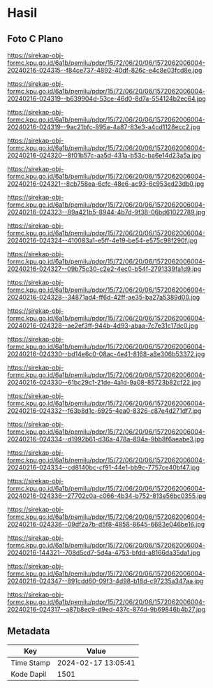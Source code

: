 # Hasil

## Foto C Plano

https://sirekap-obj-formc.kpu.go.id/6a1b/pemilu/pdpr/15/72/06/20/06/1572062006004-20240216-024315--f84ce737-4892-40df-826c-e4c8e03fcd8e.jpg

https://sirekap-obj-formc.kpu.go.id/6a1b/pemilu/pdpr/15/72/06/20/06/1572062006004-20240216-024319--b639904d-53ce-46d0-8d7a-554124b2ec64.jpg

https://sirekap-obj-formc.kpu.go.id/6a1b/pemilu/pdpr/15/72/06/20/06/1572062006004-20240216-024319--9ac21bfc-895a-4a87-83e3-a4cd1128ecc2.jpg

https://sirekap-obj-formc.kpu.go.id/6a1b/pemilu/pdpr/15/72/06/20/06/1572062006004-20240216-024320--8f01b57c-aa5d-431a-b53c-ba6e14d23a5a.jpg

https://sirekap-obj-formc.kpu.go.id/6a1b/pemilu/pdpr/15/72/06/20/06/1572062006004-20240216-024321--8cb758ea-6cfc-48e6-ac93-6c953ed23db0.jpg

https://sirekap-obj-formc.kpu.go.id/6a1b/pemilu/pdpr/15/72/06/20/06/1572062006004-20240216-024323--89a421b5-8944-4b7d-9f38-06bd61022789.jpg

https://sirekap-obj-formc.kpu.go.id/6a1b/pemilu/pdpr/15/72/06/20/06/1572062006004-20240216-024324--410083a1-e5ff-4e19-be54-e575c98f290f.jpg

https://sirekap-obj-formc.kpu.go.id/6a1b/pemilu/pdpr/15/72/06/20/06/1572062006004-20240216-024327--09b75c30-c2e2-4ec0-b54f-2791339fa1d9.jpg

https://sirekap-obj-formc.kpu.go.id/6a1b/pemilu/pdpr/15/72/06/20/06/1572062006004-20240216-024328--34871ad4-ff6d-42ff-ae35-ba27a5389d00.jpg

https://sirekap-obj-formc.kpu.go.id/6a1b/pemilu/pdpr/15/72/06/20/06/1572062006004-20240216-024328--ae2ef3ff-944b-4d93-abaa-7c7e31c17dc0.jpg

https://sirekap-obj-formc.kpu.go.id/6a1b/pemilu/pdpr/15/72/06/20/06/1572062006004-20240216-024330--bd14e6c0-08ac-4e41-8168-a8e306b53372.jpg

https://sirekap-obj-formc.kpu.go.id/6a1b/pemilu/pdpr/15/72/06/20/06/1572062006004-20240216-024330--61bc29c1-21de-4a1d-9a08-85723b82cf22.jpg

https://sirekap-obj-formc.kpu.go.id/6a1b/pemilu/pdpr/15/72/06/20/06/1572062006004-20240216-024332--f63b8d1c-6925-4ea0-8326-c87e4d271df7.jpg

https://sirekap-obj-formc.kpu.go.id/6a1b/pemilu/pdpr/15/72/06/20/06/1572062006004-20240216-024334--d1992b61-d36a-478a-894a-9bb8f6aeabe3.jpg

https://sirekap-obj-formc.kpu.go.id/6a1b/pemilu/pdpr/15/72/06/20/06/1572062006004-20240216-024334--cd8140bc-cf91-44e1-bb9c-7757ce40bf47.jpg

https://sirekap-obj-formc.kpu.go.id/6a1b/pemilu/pdpr/15/72/06/20/06/1572062006004-20240216-024336--27702c0a-c066-4b34-b752-813e56bc0355.jpg

https://sirekap-obj-formc.kpu.go.id/6a1b/pemilu/pdpr/15/72/06/20/06/1572062006004-20240216-024336--09df2a7b-d5f8-4858-8645-6683e046be16.jpg

https://sirekap-obj-formc.kpu.go.id/6a1b/pemilu/pdpr/15/72/06/20/06/1572062006004-20240216-144321--708d5cd7-5d4a-4753-bfdd-a8166da35da1.jpg

https://sirekap-obj-formc.kpu.go.id/6a1b/pemilu/pdpr/15/72/06/20/06/1572062006004-20240216-024347--891cdd60-09f3-4d98-b18d-c97235a347aa.jpg

https://sirekap-obj-formc.kpu.go.id/6a1b/pemilu/pdpr/15/72/06/20/06/1572062006004-20240216-024317--a87b8ec9-d9ed-437c-874d-9b69846b4b27.jpg


## Metadata

| Key        | Value               |
| ---------- | ------------------- |
| Time Stamp | 2024-02-17 13:05:41 |
| Kode Dapil | 1501                |



